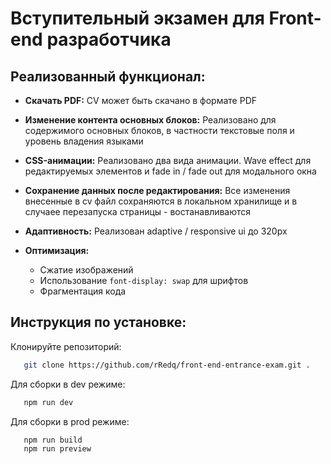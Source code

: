# Вступительный экзамен для Front-end разработчика

## Реализованный функционал:

- **Скачать PDF:**
  CV может быть скачано в формате PDF

- **Изменение контента основных блоков:**
  Реализовано для содержимого основных блоков, в частности текстовые поля и уровень владения языками

- **CSS-анимации:**
  Реализовано два вида анимации. Wave effect для редактируемых элементов и fade in / fade out для модального окна

- **Сохранение данных после редактирования:**
  Все изменения внесенные в cv файл сохраняются в локальном хранилище и в случаее перезапуска страницы - востанавливаются

- **Адаптивность:**
  Реализован adaptive / responsive ui до 320px

- **Оптимизация:**
  - Сжатие изображений
  - Использование `font-display: swap` для шрифтов
  - Фрагментация кода

## Инструкция по установке:

Клонируйте репозиторий:

```bash
   git clone https://github.com/rRedq/front-end-entrance-exam.git .
```

Для сборки в dev режиме:

```bash
   npm run dev
```

Для сборки в prod режиме:

```bash
   npm run build
   npm run preview
```
